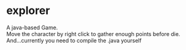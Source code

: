 # explorer
A java-based Game.\
Move the character by right click to gather enough points before die.\
And...currently you need to compile the .java yourself
